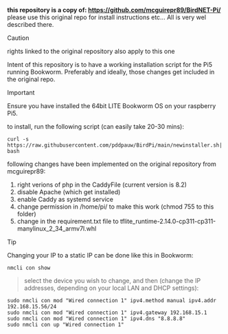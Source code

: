 **this repository is a copy of: https://github.com/mcguirepr89/BirdNET-Pi/**
please use this original repo for install instructions etc... All is very wel described there.

> [!CAUTION]
> rights linked to the original repository also apply to this one

Intent of this repository is to have a working installation script for the Pi5 running Bookworm.  Preferably and ideally, those changes get included in the original repo.

> [!IMPORTANT]
> Ensure you have installed the 64bit LITE Bookworm OS on your raspberry Pi5.

to install, run the following script (can easily take 20-30 mins):
```
curl -s https://raw.githubusercontent.com/pddpauw/BirdPi/main/newinstaller.sh| bash
```

following changes have been implemented on the original repository from mcguirepr89:
1) right verions of php in the CaddyFile (current version is 8.2)
2) disable Apache (which get installed)
3) enable Caddy as systemd service
4) change permission in /home/pi/ to make this work (chmod 755 to this folder)
5) change in the requirement.txt file to tflite_runtime-2.14.0-cp311-cp311-manylinux_2_34_armv7l.whl



> [!TIP]
> Changing your IP to a static IP can be done like this in Bookworm:
```
nmcli con show
```
> select the device you wish to change, and then (change the IP addresses, depending on your local LAN and DHCP settings):
```
sudo nmcli con mod "Wired connection 1" ipv4.method manual ipv4.addr 192.168.15.56/24
sudo nmcli con mod "Wired connection 1" ipv4.gateway 192.168.15.1
sudo nmcli con mod "Wired connection 1" ipv4.dns "8.8.8.8"
sudo nmcli con up "Wired connection 1"
```
